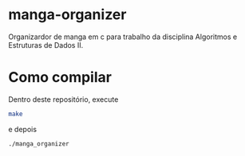 # manga-organizer
Organizardor de manga em c para trabalho da disciplina Algoritmos e Estruturas de Dados II.

# Como compilar
Dentro deste repositório, execute
```bash
make
```
e depois 
```bash
./manga_organizer
```
